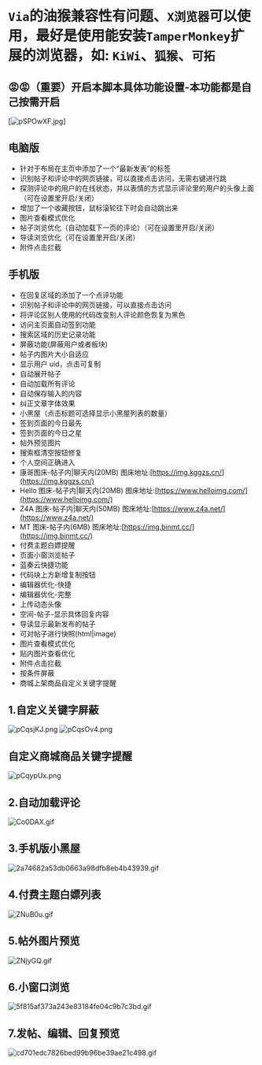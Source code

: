 # `Via`的油猴兼容性有问题、`X浏览器`可以使用，最好是使用能安装`TamperMonkey`扩展的浏览器，如: `KiWi`、`狐猴`、`可拓`

## 😡😡（重要）开启本脚本具体功能设置-本功能都是自己按需开启

[![pSPOwXF.jpg](https://s1.ax1x.com/2023/01/03/pSPOwXF.jpg)]

## 电脑版

- 针对于布局在主页中添加了一个“最新发表”的标签
- 识别帖子和评论中的网页链接，可以直接点击访问，无需右键进行跳
- 探测评论中的用户的在线状态，并以表情的方式显示评论里的用户的头像上面（可在设置里开启/关闭）
- 增加了一个收藏按钮，鼠标滚轮往下时会自动跳出来
- 图片查看模式优化
- 帖子浏览优化（自动加载下一页的评论）（可在设置里开启/关闭）
- 导读浏览优化（可在设置里开启/关闭）
- 附件点击拦截

## 手机版

- 在回复区域的添加了一个点评功能
- 识别帖子和评论中的网页链接，可以直接点击访问
- 将评论区别人使用的代码改变别人评论颜色恢复为黑色
- 访问主页面自动签到功能
- 搜索区域的历史记录功能
- 屏蔽功能(屏蔽用户或者板块)
- 帖子内图片大小自适应
- 显示用户 uid，点击可复制
- 自动展开帖子
- 自动加载所有评论
- 自动保存输入的内容
- 纠正文章字体效果
- 小黑屋（点击标题可选择显示小黑屋列表的数量）
- 签到页面的今日最先
- 签到页面的今日之星
- 帖外预览图片
- 搜索框清空按钮修复
- 个人空间正确进入
- 康哥图床-帖子内|聊天内(20MB) 图床地址:[https://img.kggzs.cn/](https://img.kggzs.cn/)
- Hello 图床-帖子内|聊天内(20MB) 图床地址:[https://www.helloimg.com/](https://www.helloimg.com/)
- Z4A 图床-帖子内|聊天内(50MB) 图床地址:[https://www.z4a.net/](https://www.z4a.net/)
- MT 图床-帖子内(6MB) 图床地址:[https://img.binmt.cc/](https://img.binmt.cc/)
- 付费主题白嫖提醒
- 页面小窗浏览帖子
- 蓝奏云快捷功能
- 代码块上方新增复制按钮
- 编辑器优化-快捷
- 编辑器优化-完整
- 上传动态头像
- 空间-帖子-显示具体回复内容
- 导读显示最新发布的帖子
- 可对帖子进行快照(html|image)
- 图片查看模式优化
- 贴内图片查看优化
- 附件点击拦截
- 按条件屏蔽
- 商城上架商品自定义关键字提醒

## 1.自定义关键字屏蔽

![pCqsjKJ.png](https://s1.ax1x.com/2023/07/23/pCqsjKJ.png)
![pCqsOv4.png](https://s1.ax1x.com/2023/07/23/pCqsOv4.png)

## 自定义商城商品关键字提醒

![pCqypUx.png](https://s1.ax1x.com/2023/07/23/pCqypUx.png)

## 2.自动加载评论

![Co0DAX.gif](https://www.helloimg.com/images/2021/06/25/Co0DAX.gif)

## 3.手机版小黑屋

![2a74682a53db0663a98dfb8eb4b43939.gif](https://www.z4a.net/images/2023/07/23/2a74682a53db0663a98dfb8eb4b43939.gif)

## 4.付费主题白嫖列表

![ZNuB0u.gif](https://www.helloimg.com/images/2022/08/14/ZNuB0u.gif)

## 5.帖外图片预览

![ZNjyGQ.gif](https://www.helloimg.com/images/2022/08/14/ZNjyGQ.gif)

## 6.小窗口浏览

![5f815af373a243e83184fe04c9b7c3bd.gif](https://www.z4a.net/images/2023/07/23/5f815af373a243e83184fe04c9b7c3bd.gif)


## 7.发帖、编辑、回复预览

![cd701edc7826bed99b96be39ae21c498.gif](https://www.z4a.net/images/2023/07/23/cd701edc7826bed99b96be39ae21c498.gif)
